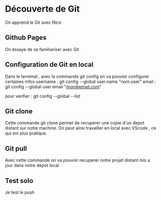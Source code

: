 # Découverte de Git

On apprend le Git avec Nico


## Github Pages

On éssaye de se familiariser avec Git

## Configuration de Git en local

Dans le terminal , avec la commande git config on va pouvoir configurer certaines infos
username : git config --global user.name "nom.user"
email : git config --global user.email "mon@email.com"

pour verifier : git config --global --list

## Git clone

Cette commande git clone permet de recuperer une copie d'un depot distant sur notre machine.
On peut ainsi travailler en local avec VScode , ce qui est plus pratique.

## Git pull

Avec cette commande on va pouvoir recuperer notre projet distant mis a jour dans notre dépot local

## Test solo

Je test le push